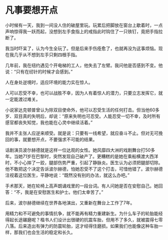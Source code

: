 # 凡事要想开点

小时候有一天，我到一间没人住的破屋里玩。玩累后把脚放在窗台上歇着时，一点声响惊得我一跃而起，没想到左手食指上的戒指此时钩住了一只铁钉，竟把手指拉断了。  

 我当时吓呆了，认为今生全玩了。但是后来手伤痊愈了，也就再没为这事烦恼。现在我几乎从不想到左手只剩四根手指。  

 几年前，我在纽约遇见个开电梯的工人，他失去了左臂。我问他是否感到不变。他说：“只有在纫针的时候才会感到。”  

 人在身处逆境时，适应环境的能力实在惊人。  

 人可以忍受不幸，也可以战胜不幸，因为人有着惊人的潜力，只要立志发挥它，就一定能渡过难关。  

 小说家达克顿普曾认为除双目使命外，他可以忍受生活的任何打击。但当他60多岁、双目真的失明后，却说：“原来失明也可忍受。人能忍受一切不幸，及时所有感官都丧失知觉，我也能在心灵中继续活着。”  

 我并不主张人应逆来顺受。就是说：只要有一线希望，就应奋斗不止。但对无可挽回的事，就要想开点，不要强求不可能的结果。  

 话剧演员波尔赫德就是这样一位达观的女性。她风靡四大洲的戏剧舞台打50多年。当她71岁在巴黎时，突然发现自己破产了。更糟糕的是她在乘船横渡大西洋时，不小心摔了一跤，腿部伤势严重，引起了静脉炎。医生认为必须把腿部切除。他不敢把这个决定告诉波尔赫德，怕她忍受不了这个打击，可惜他错了。波尔赫德注视着这位医生，平静地说：“既然没有别的办法，就这么办吧。”  

 手术那天，她在轮椅上高声朗诵戏里的一段台词。有人问她是否在安慰自己。她回答：“不，我是在安慰医生和护士。他们太幸苦了。”  

 后来，波尔赫德继续在世界各地演出，又重新在舞台上工作了7年。  

 用精力和不可避免的事情抗争，就不能再有精力重建新生。为什么车子的轮胎能经得起长途碾磨呢？楷书人们设计出很硬的抗震车胎，但用不了多久，就被震得七零八落。后来造出有弹力的防震轮胎，这才经得住磨损。如果我们也能像这种车胎一样，那我们也会生活的稳定和长久。
  
